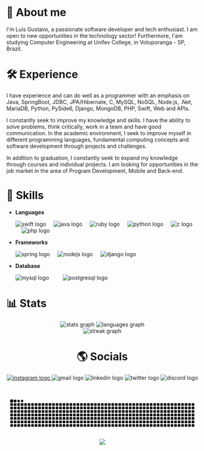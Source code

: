 <h1>🌴 About me</h1>
I'm Luis Gustavo, a passionate software developer and tech enthusiast. I am open to new opportunities in the technology sector! Furthermore, I'am studying Computer Engineering at Unifev College, in Votuporanga - SP, Brazil.

<h1>🛠️ Experience</h1>

I have experience and can do well as a programmer with an emphasis on Java, SpringBoot, JDBC, JPA/Hibernate, C, MySQL, NoSQL, Node.js, .Net, MariaDB, Python, PySide6, Django, MongoDB, PHP, Swift, Web and APIs.

I constantly seek to improve my knowledge and skills. I have the ability to solve problems, think critically, work in a team and have good communication. In the academic environment, I seek to improve myself in different programming languages, fundamental computing concepts and software development through projects and challenges.

In addition to graduation, I constantly seek to expand my knowledge through courses and individual projects. I am looking for opportunities in the job market in the area of ​​Program Development, Mobile and Back-end.

<h1>📖 Skills</h1>

<div align="left">
 <ul> 
    <div>
      <li>
        <p><b>Languages</b></p>
      </li>
      <img src="https://cdn.jsdelivr.net/gh/devicons/devicon/icons/swift/swift-original.svg" height="30" alt="swift logo"  />
      <img width="12" />
      <img src="https://cdn.jsdelivr.net/gh/devicons/devicon/icons/java/java-original.svg" height="30" alt="java logo"  />
      <img width="12" />
      <img src="https://cdn.jsdelivr.net/gh/devicons/devicon/icons/ruby/ruby-plain-wordmark.svg" height="40" alt="ruby logo"  />
      <img width="12" />
      <img src="https://cdn.jsdelivr.net/gh/devicons/devicon/icons/python/python-original.svg" height="30" alt="python logo"  />
      <img width="12" />
      <img src="https://cdn.jsdelivr.net/gh/devicons/devicon/icons/c/c-original.svg" height="30" alt="c logo"  />
      <img width="12" />
      <img src="https://cdn.jsdelivr.net/gh/devicons/devicon/icons/php/php-original.svg" height="40" alt="php logo"  />
      <img width="12" />
    </div>
    <div>
      <li>
       <p><b>Frameworks</b></p>
      </li>
      <img src="https://cdn.jsdelivr.net/gh/devicons/devicon/icons/spring/spring-original.svg" height="40" alt="spring logo"  />
      <img width="12" />
      <img src="https://cdn.jsdelivr.net/gh/devicons/devicon/icons/nodejs/nodejs-original.svg" height="30" alt="nodejs logo"  />
      <img width="12" />
      <img src="https://cdn.jsdelivr.net/gh/devicons/devicon/icons/django/django-plain.svg" height="30" alt="django logo"  />
      <img width="12" />
     </div>
     <div>
        <li>
         <p><b>Database</b></p>
        </li>
        <img src="https://cdn.jsdelivr.net/gh/devicons/devicon/icons/mysql/mysql-original.svg" height="30" alt="mysql logo"  />
        <img width="12" />
        <img width="12" />
        <img src="https://cdn.jsdelivr.net/gh/devicons/devicon/icons/postgresql/postgresql-original.svg" height="30" alt="postgresql logo"  />
        <img width="12" />
      </div>
 </ul>
</div>


  <h1>📊 Stats</h1>
  <div align="center">
  <img src="https://github-readme-stats.vercel.app/api?username=oluuiss&hide_title=false&hide_rank=false&show_icons=false&include_all_commits=true&count_private=true&disable_animations=false&theme=algolia&locale=en&hide_border=false" height="150" alt="stats graph"  />
  <img src="https://github-readme-stats.vercel.app/api/top-langs?username=oluuiss&locale=en&hide_title=false&layout=compact&card_width=320&langs_count=5&theme=algolia&hide_border=false" height="150" alt="languages graph"  />
</div>

<div align="center">
  <img src="https://streak-stats.demolab.com?user=oluuiss&locale=en&mode=daily&theme=algolia&hide_border=false&border_radius=5" height="150" alt="streak graph"  />
</div>

###


<div align="center" alt="social">
  <h1>🌎 Socials</h1>
 <a href="https://instagram.com/oluuiss">
  <img src="https://raw.githubusercontent.com/maurodesouza/profile-readme-generator/master/src/assets/icons/social/instagram/default.svg" width="47" height="35" alt="instagram logo"/>
 </a>
  <img src="https://raw.githubusercontent.com/maurodesouza/profile-readme-generator/master/src/assets/icons/social/gmail/default.svg" width="47" height="35" alt="gmail logo"  />
  <img src="https://raw.githubusercontent.com/maurodesouza/profile-readme-generator/master/src/assets/icons/social/linkedin/default.svg" width="47" height="35" alt="linkedin logo"  />
  <img src="https://raw.githubusercontent.com/maurodesouza/profile-readme-generator/master/src/assets/icons/social/twitter/default.svg" width="47" height="35" alt="twitter logo"  />
  <img src="https://raw.githubusercontent.com/maurodesouza/profile-readme-generator/master/src/assets/icons/social/discord/default.svg" width="47" height="35" alt="discord logo"  />
</div>

  <h1></h1>
<img src="https://raw.githubusercontent.com/oluuiss/oluuiss/output/snake.svg" alt="Snake animation" />

<div align="center">
  <img src="https://visitor-badge.laobi.icu/badge?page_id=oluuiss.oluuiss&left_text=PROFILE%20VIEWS"  />

</div>




